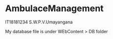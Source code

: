 # AmbulaceManagement

IT18181234
S.W.P.V.Umayangana

My database file is under WEbContent > DB folder
